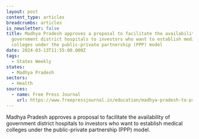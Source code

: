 ```yaml
---
layout: post
content_type: articles
breadcrumbs: articles
is_newsletter: false
title: Madhya Pradesh approves a proposal to facilitate the availability of
  government district hospitals to investors who want to establish medical
  colleges under the public-private partnership (PPP) model
date: 2024-03-13T11:55:00.000Z
tags:
  - States Weekly
states:
  - Madhya Pradesh
sectors:
  - Health
sources:
  - name: Free Press Journal
    url: https://www.freepressjournal.in/education/madhya-pradesh-to-provide-district-hospitals-for-establishment-of-medical-colleges-under-ppp-model
---
```

Madhya Pradesh approves a proposal to facilitate the availability of government district hospitals to investors who want to establish medical colleges under the public-private partnership (PPP) model.
